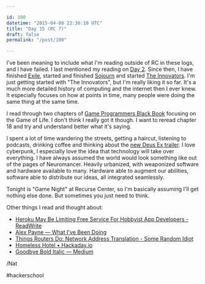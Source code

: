 ```yaml
---

id: 100
datetime: "2015-04-08 22:36:10 UTC"
title: "Day 15 (RC 7)"
draft: false
permalink: "/post/100"

---
```


I've been meaning to include what I'm reading outside of RC in these logs, and I have failed. I last mentioned my reading on [Day 2](https://writing.natwelch.com/post/87). Since then, I have finished [Exile](https://web.archive.org/web/20240119220014/https://www.goodreads.com/book/show/66678.Exile), started and finished [Sojourn](https://www.goodreads.com/book/show/66695.Sojourn) and started [The Innovators](https://www.goodreads.com/book/show/21856367-the-innovators). I'm just getting started with "The Innovators", but I'm really liking it so far. It's a much more detailed history of computing and the internet then I ever knew. It especially focuses on how at points in time, many people were doing the same thing at the same time.

I read through two chapters of [Game Programmers Black Book](https://web.archive.org/web/20161129030003/http://www.gamedev.net:80/page/resources/_/technical/graphics-programming-and-theory/graphics-programming-black-book-r1698) focusing on the Game of Life. I don't think I really got it though. I want to reread chapter 18 and try and understand better what it's saying.

I spent a lot of time wandering the streets, getting a haircut, listening to podcasts, drinking coffee and thinking about the [new Deus Ex trailer](https://www.youtube.com/watch?v=syywnSpIVok). I love cyberpunk, I especially love the idea that technology will take over everything. I have always assumed the world would look something like out of the pages of Neuromancer. Heavily urbanized, with weaponized software and hardware available to many. Hardware able to augment our abilities, software able to distribute our ideas, all integrated seamlessly.

Tonight is "Game Night" at Recurse Center, so I'm basically assuming I'll get nothing else done. But sometimes you just need to think.

Other things I read and thought about:

 - [Heroku May Be Limiting Free Service For Hobbyist App Developers - ReadWrite](http://readwrite.com/2015/04/01/heroku-price-hike-rumor)
 - [Alex Payne — What I've Been Doing](https://web.archive.org/web/20160324171904/http://al3x.net/2015/01/30/what-ive-been-doing.html)
 - [Things Routers Do: Network Address Translation - Some Random Idiot](https://web.archive.org/web/20160815044645/http://www.somerandomidiot.com:80/blog/2015/04/05/things-routers-do-network-address-translation/)
 - [Homeless Hotel • Hackaday.io](https://web.archive.org/web/20221206041020/http://hackaday.io/project/5124-homeless-hotel)
 - [Goodbye Bold Italic — Medium](https://medium.com/@jennifermaerz/goodbye-bold-italic-91bf9ca5c1a0)

/Nat

#hackerschool

